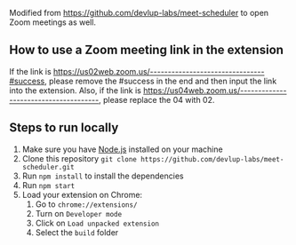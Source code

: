 Modified from https://github.com/devlup-labs/meet-scheduler to open Zoom meetings as well.

## How to use a Zoom meeting link in the extension
If the link is https://us02web.zoom.us/--------------------------------#success, please remove the #success in the end and then input the link into the extension. Also, if the link is https://us04web.zoom.us/--------------------------------------, please replace the 04 with 02.

## Steps to run locally

1. Make sure you have [Node.js](https://nodejs.org/en/download/) installed on your machine
1. Clone this repository `git clone https://github.com/devlup-labs/meet-scheduler.git`
1. Run `npm install` to install the dependencies
1. Run `npm start`
1. Load your extension on Chrome:
   1. Go to `chrome://extensions/`
   1. Turn on `Developer mode`
   1. Click on `Load unpacked extension`
   1. Select the `build` folder
